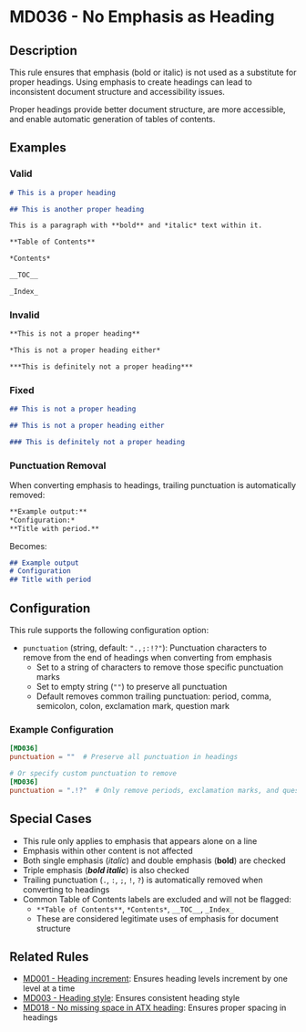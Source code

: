 # MD036 - No Emphasis as Heading

## Description

This rule ensures that emphasis (bold or italic) is not used as a substitute for proper headings.
Using emphasis to create headings can lead to inconsistent document structure and accessibility issues.

Proper headings provide better document structure, are more accessible, and enable automatic
generation of tables of contents.

<!-- rumdl-disable MD036 -->

## Examples

### Valid

```markdown
# This is a proper heading

## This is another proper heading

This is a paragraph with **bold** and *italic* text within it.

**Table of Contents**

*Contents*

__TOC__

_Index_
```

### Invalid

```markdown
**This is not a proper heading**

*This is not a proper heading either*

***This is definitely not a proper heading***
```

### Fixed

```markdown
## This is not a proper heading

## This is not a proper heading either

### This is definitely not a proper heading
```

### Punctuation Removal

When converting emphasis to headings, trailing punctuation is automatically removed:

```markdown
**Example output:**
*Configuration:*
**Title with period.**
```

Becomes:

```markdown
## Example output
# Configuration
## Title with period
```

<!-- rumdl-enable MD036 -->

## Configuration

This rule supports the following configuration option:

- `punctuation` (string, default: `".,;:!?"`): Punctuation characters to remove from the end of headings when converting from emphasis
  - Set to a string of characters to remove those specific punctuation marks
  - Set to empty string (`""`) to preserve all punctuation
  - Default removes common trailing punctuation: period, comma, semicolon, colon, exclamation mark, question mark

### Example Configuration

```toml
[MD036]
punctuation = ""  # Preserve all punctuation in headings

# Or specify custom punctuation to remove
[MD036]
punctuation = ".!?"  # Only remove periods, exclamation marks, and question marks
```

## Special Cases

- This rule only applies to emphasis that appears alone on a line
- Emphasis within other content is not affected
- Both single emphasis (*italic*) and double emphasis (**bold**) are checked
- Triple emphasis (***bold italic***) is also checked
- Trailing punctuation (`.`, `:`, `;`, `!`, `?`) is automatically removed when converting to headings
- Common Table of Contents labels are excluded and will not be flagged:
  - `**Table of Contents**`, `*Contents*`, `__TOC__`, `_Index_`
  - These are considered legitimate uses of emphasis for document structure

## Related Rules

- [MD001 - Heading increment](md001.md): Ensures heading levels increment by one level at a time
- [MD003 - Heading style](md003.md): Ensures consistent heading style
- [MD018 - No missing space in ATX heading](md018.md): Ensures proper spacing in headings
